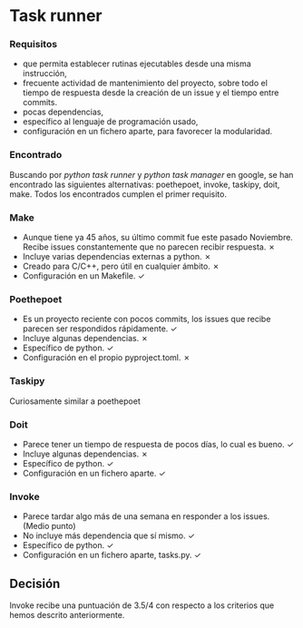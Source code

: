 # Task runner
### Requisitos
- que permita establecer rutinas ejecutables desde una misma instrucción,
- frecuente actividad de mantenimiento del proyecto, sobre todo el tiempo de respuesta desde la creación de un issue y el tiempo entre commits.
- pocas dependencias,
- específico al lenguaje de programación usado,
- configuración en un fichero aparte, para favorecer la modularidad.

### Encontrado
Buscando por _python task runner_ y _python task manager_ en google, se han encontrado las siguientes alternativas: poethepoet, invoke, taskipy, doit, make. Todos los encontrados cumplen el primer requisito.

### Make
- Aunque tiene ya 45 años, su último commit fue este pasado Noviembre. Recibe issues constantemente que no parecen recibir respuesta. ✗
- Incluye varias dependencias externas a python. ✗
- Creado para C/C++, pero útil en cualquier ámbito. ✗
- Configuración en un Makefile. ✓

### Poethepoet
- Es un proyecto reciente con pocos commits, los issues que recibe parecen ser respondidos rápidamente. ✓
- Incluye algunas dependencias. ✗ 
- Específico de python. ✓
- Configuración en el propio pyproject.toml. ✗

### Taskipy
Curiosamente similar a poethepoet

### Doit
- Parece tener un tiempo de respuesta de pocos días, lo cual es bueno. ✓
- Incluye algunas dependencias. ✗
- Específico de python. ✓
- Configuración en un fichero aparte. ✓

### Invoke
- Parece tardar algo más de una semana en responder a los issues. (Medio punto) 
- No incluye más dependencia que sí mismo. ✓
- Específico de python. ✓
- Configuración en un fichero aparte, tasks.py. ✓

## Decisión
Invoke recibe una puntuación de 3.5/4 con respecto a los criterios que hemos descrito anteriormente.
